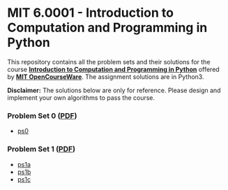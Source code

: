 # MIT 6.0001 - Introduction to Computation and Programming in Python
This repository contains all the problem sets and their solutions for the course [__Introduction to Computation and Programming in Python__](https://ocw.mit.edu/courses/electrical-engineering-and-computer-science/6-0001-introduction-to-computer-science-and-programming-in-python-fall-2016/index.htm) offered by [__MIT OpenCourseWare__](https://ocw.mit.edu/). The assignment solutions are in Python3.

__Disclaimer:__ The solutions below are only for reference. Please design and implement your own algorithms to pass the course.

### Problem Set 0 ([PDF]())
- [ps0]()

### Problem Set 1 ([PDF]())
- [ps1a]()
- [ps1b]()
- [ps1c]()
